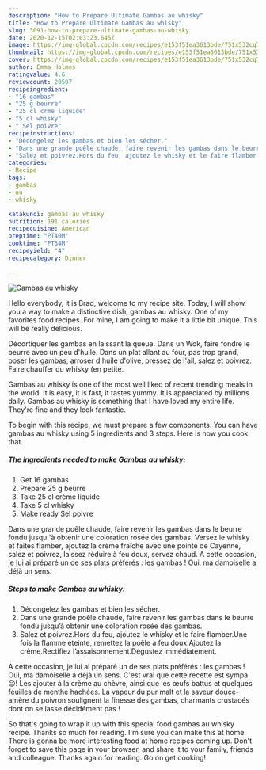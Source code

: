 ```yaml
---
description: "How to Prepare Ultimate Gambas au whisky"
title: "How to Prepare Ultimate Gambas au whisky"
slug: 3091-how-to-prepare-ultimate-gambas-au-whisky
date: 2020-12-15T02:03:23.645Z
image: https://img-global.cpcdn.com/recipes/e153f51ea3613bde/751x532cq70/gambas-au-whisky-photo-principale-de-la-recette.jpg
thumbnail: https://img-global.cpcdn.com/recipes/e153f51ea3613bde/751x532cq70/gambas-au-whisky-photo-principale-de-la-recette.jpg
cover: https://img-global.cpcdn.com/recipes/e153f51ea3613bde/751x532cq70/gambas-au-whisky-photo-principale-de-la-recette.jpg
author: Emma Holmes
ratingvalue: 4.6
reviewcount: 20587
recipeingredient:
- "16 gambas"
- "25 g beurre"
- "25 cl crme liquide"
- "5 cl whisky"
- " Sel poivre"
recipeinstructions:
- "Décongelez les gambas et bien les sécher."
- "Dans une grande poêle chaude, faire revenir les gambas dans le beurre fondu jusqu’à obtenir une coloration rosée des gambas."
- "Salez et poivrez.Hors du feu, ajoutez le whisky et le faire flamber.Une fois la flamme éteinte, remettez la poêle à feu doux.Ajoutez la crème.Rectifiez l’assaisonnement.Dégustez immédiatement."
categories:
- Recipe
tags:
- gambas
- au
- whisky

katakunci: gambas au whisky 
nutrition: 191 calories
recipecuisine: American
preptime: "PT40M"
cooktime: "PT34M"
recipeyield: "4"
recipecategory: Dinner

---
```



![Gambas au whisky](https://img-global.cpcdn.com/recipes/e153f51ea3613bde/751x532cq70/gambas-au-whisky-photo-principale-de-la-recette.jpg)

Hello everybody, it is Brad, welcome to my recipe site. Today, I will show you a way to make a distinctive dish, gambas au whisky. One of my favorites food recipes. For mine, I am going to make it a little bit unique. This will be really delicious.

Décortiquer les gambas en laissant la queue. Dans un Wok, faire fondre le beurre avec un peu d&#39;huile. Dans un plat allant au four, pas trop grand, poser les gambas, arroser d&#39;huile d&#39;olive, pressez de l&#39;ail, salez et poivrez. Faire chauffer du whisky (en petite.

Gambas au whisky is one of the most well liked of recent trending meals in the world. It is easy, it is fast, it tastes yummy. It is appreciated by millions daily. Gambas au whisky is something that I have loved my entire life. They're fine and they look fantastic.


To begin with this recipe, we must prepare a few components. You can have gambas au whisky using 5 ingredients and 3 steps. Here is how you cook that.

<!--inarticleads1-->

##### The ingredients needed to make Gambas au whisky:

1. Get 16 gambas
1. Prepare 25 g beurre
1. Take 25 cl crème liquide
1. Take 5 cl whisky
1. Make ready  Sel poivre


Dans une grande poêle chaude, faire revenir les gambas dans le beurre fondu jusqu &#39;à obtenir une coloration rosée des gambas. Versez le whisky et faites flamber, ajoutez la crème fraîche avec une pointe de Cayenne, salez et poivrez, laissez réduire à feu doux, servez chaud. A cette occasion, je lui ai préparé un de ses plats préférés : les gambas ! Oui, ma damoiselle a déjà un sens. 

<!--inarticleads2-->

##### Steps to make Gambas au whisky:

1. Décongelez les gambas et bien les sécher.
1. Dans une grande poêle chaude, faire revenir les gambas dans le beurre fondu jusqu’à obtenir une coloration rosée des gambas.
1. Salez et poivrez.Hors du feu, ajoutez le whisky et le faire flamber.Une fois la flamme éteinte, remettez la poêle à feu doux.Ajoutez la crème.Rectifiez l’assaisonnement.Dégustez immédiatement.


A cette occasion, je lui ai préparé un de ses plats préférés : les gambas ! Oui, ma damoiselle a déjà un sens. C&#39;est vrai que cette recette est sympa 😉! Les ajouter à la crème au chèvre, ainsi que les œufs battus et quelques feuilles de menthe hachées. La vapeur du pur malt et la saveur douce-amère du poivron soulignent la finesse des gambas, charmants crustacés dont on se lasse décidément pas ! 

So that's going to wrap it up with this special food gambas au whisky recipe. Thanks so much for reading. I'm sure you can make this at home. There is gonna be more interesting food at home recipes coming up. Don't forget to save this page in your browser, and share it to your family, friends and colleague. Thanks again for reading. Go on get cooking!
